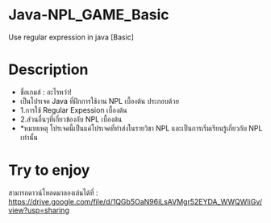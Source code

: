 # Java-NPL_GAME_Basic
  Use regular expression in java [Basic]

# Description
  - ชื่อเกมส์ : อะไรหว่า!
  - เป็นโปรเจค Java ที่ฝึกการใช้งาน NPL เบื้องต้น ประกอบด้วย
   - 1.การใช้ Regular Expession เบื้องต้น
   - 2.ส่วนอื่นๆที่เกี่ยวข้องกับ NPL เบื้องต้น
   - *หมายเหตุ โปรเจคนี้เป็นแค่โปรเจคที่ทำส่งในรายวิชา NPL และเป็นการเริ่มเรียนรู้เกี่ยวกับ NPL เท่านั้น
   
# Try to enjoy
  สามารถดาวน์โหลดมาลองเล่นได้ที่ : 
 https://drive.google.com/file/d/1QGb5OaN96iLsAVMgr52EYDA_WWQWIiGv/view?usp=sharing
